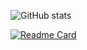 ![GitHub stats](https://github-readme-stats.vercel.app/api?username=0x63756E74&count_private=true&show_icons=true&theme=radical)

<!--https://github-readme-stats.vercel.app/api?username=0x63756E74&count_private=true&show_icons=true&theme=radical-->


[![Readme Card](https://github-readme-stats.vercel.app/api/pin/?username=0x63756E74&repo=0x63756E74&theme=radical)](https://github.com/0x63756E74/0x63756E74)

